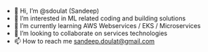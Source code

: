 - 👋 Hi, I’m @sdoulat (Sandeep)
- 👀 I’m interested in ML related coding and building solutions
- 🌱 I’m currently learning AWS Webservices / EKS / Microservices
- 💞️ I’m looking to collaborate on services technologies
- 📫 How to reach me sandeep.doulat@gmail.com

<!---
sdoulat/sdoulat is a ✨ special ✨ repository because its `README.md` (this file) appears on your GitHub profile.
You can click the Preview link to take a look at your changes.
--->
